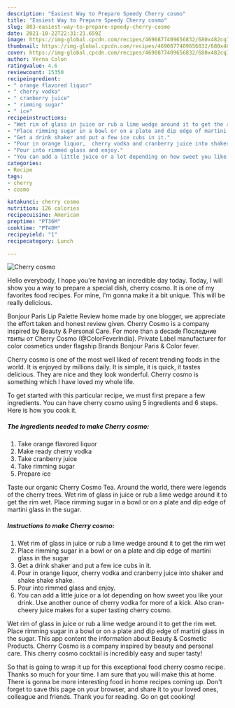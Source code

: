 ```yaml
---
description: "Easiest Way to Prepare Speedy Cherry cosmo"
title: "Easiest Way to Prepare Speedy Cherry cosmo"
slug: 803-easiest-way-to-prepare-speedy-cherry-cosmo
date: 2021-10-22T22:31:21.659Z
image: https://img-global.cpcdn.com/recipes/4690877409656832/680x482cq70/cherry-cosmo-recipe-main-photo.jpg
thumbnail: https://img-global.cpcdn.com/recipes/4690877409656832/680x482cq70/cherry-cosmo-recipe-main-photo.jpg
cover: https://img-global.cpcdn.com/recipes/4690877409656832/680x482cq70/cherry-cosmo-recipe-main-photo.jpg
author: Verna Colon
ratingvalue: 4.6
reviewcount: 15350
recipeingredient:
- " orange flavored liquor"
- " cherry vodka"
- " cranberry juice"
- " rimming sugar"
- " ice"
recipeinstructions:
- "Wet rim of glass in juice or rub a lime wedge around it to get the rim wet"
- "Place rimming sugar in a bowl or on a plate and dip edge of martini glass in the sugar"
- "Get a drink shaker and put a few ice cubs in it."
- "Pour in orange liquor,  cherry vodka and cranberry juice into shaker and shake shake shake."
- "Pour into rimmed glass and enjoy."
- "You can add a little juice or a lot depending on how sweet you like your drink.  Use another ounce of cherry vodka for more of a kick.  Also cran-cheery juice makes for a super tasting cherry cosmo."
categories:
- Recipe
tags:
- cherry
- cosmo

katakunci: cherry cosmo 
nutrition: 126 calories
recipecuisine: American
preptime: "PT36M"
cooktime: "PT40M"
recipeyield: "1"
recipecategory: Lunch

---
```



![Cherry cosmo](https://img-global.cpcdn.com/recipes/4690877409656832/680x482cq70/cherry-cosmo-recipe-main-photo.jpg)

Hello everybody, I hope you're having an incredible day today. Today, I will show you a way to prepare a special dish, cherry cosmo. It is one of my favorites food recipes. For mine, I'm gonna make it a bit unique. This will be really delicious.

Bonjour Paris Lip Palette Review home made by one blogger, we appreciate the effort taken and honest review given. Cherry Cosmo is a company inspired by Beauty &amp; Personal Care. For more than a decade Последние твиты от Cherry Cosmo (@ColorFeverIndia). Private Label manufacturer for color cosmetics under flagship Brands Bonjour Paris &amp; Color fever.

Cherry cosmo is one of the most well liked of recent trending foods in the world. It is enjoyed by millions daily. It is simple, it is quick, it tastes delicious. They are nice and they look wonderful. Cherry cosmo is something which I have loved my whole life.


To get started with this particular recipe, we must first prepare a few ingredients. You can have cherry cosmo using 5 ingredients and 6 steps. Here is how you cook it.

<!--inarticleads1-->

##### The ingredients needed to make Cherry cosmo:

1. Take  orange flavored liquor
1. Make ready  cherry vodka
1. Take  cranberry juice
1. Take  rimming sugar
1. Prepare  ice


Taste our organic Cherry Cosmo Tea. Around the world, there were legends of the cherry trees. Wet rim of glass in juice or rub a lime wedge around it to get the rim wet. Place rimming sugar in a bowl or on a plate and dip edge of martini glass in the sugar. 

<!--inarticleads2-->

##### Instructions to make Cherry cosmo:

1. Wet rim of glass in juice or rub a lime wedge around it to get the rim wet
1. Place rimming sugar in a bowl or on a plate and dip edge of martini glass in the sugar
1. Get a drink shaker and put a few ice cubs in it.
1. Pour in orange liquor,  cherry vodka and cranberry juice into shaker and shake shake shake.
1. Pour into rimmed glass and enjoy.
1. You can add a little juice or a lot depending on how sweet you like your drink.  Use another ounce of cherry vodka for more of a kick.  Also cran-cheery juice makes for a super tasting cherry cosmo.


Wet rim of glass in juice or rub a lime wedge around it to get the rim wet. Place rimming sugar in a bowl or on a plate and dip edge of martini glass in the sugar. This app content the information about Beauty &amp; Cosmetic Products. Cherry Cosmo is a company inspired by beauty and personal care. This cherry cosmo cocktail is incredibly easy and super tasty! 

So that is going to wrap it up for this exceptional food cherry cosmo recipe. Thanks so much for your time. I am sure that you will make this at home. There is gonna be more interesting food in home recipes coming up. Don't forget to save this page on your browser, and share it to your loved ones, colleague and friends. Thank you for reading. Go on get cooking!
